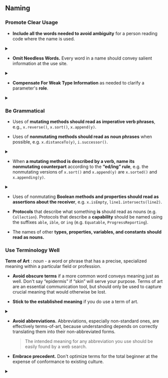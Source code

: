 ## Naming

### Promote Clear Usage

* **Include all the words needed to avoid ambiguity** for a person
  reading code where the name is used.

<details markdown="1">
  <summary></summary>
For example, consider a method that removes the element at a
given position within a collection.

<figure class="good" markdown="1">
~~~ swift
public mutating func removeAt(position: Index) -> Element
~~~
</figure>

used as follows:

<figure class="good" markdown="1">
~~~ swift
employees.removeAt(x)
~~~
</figure>

If we were to omit the word `At` from the method name, it could
imply to the reader that the method searches for and removes an
element equal to `x`, rather than using `x` to indicate the
position of the element to remove.

<figure class="bad" markdown="1">
~~~ swift
employees.remove(x) // unclear: are we removing x?
~~~
</figure>

</details>

* <a name="omit-needless-words">**Omit Needless Words.**</a>  Every word in a name should convey salient
  information at the use site.

<details markdown="1">
  <summary></summary>
More words may be needed to clarify intent or disambiguate
meaning, but those that are redundant with information the reader
already possesses should be omitted. In particular, omit words that
*merely* repeat type information.

<figure class="bad" markdown="1">
~~~ swift
public mutating func removeElement(member: Element) -> Element?

allViews.removeElement(cancelButton)
~~~
</figure>

In this case, the word `Element` adds nothing salient at the call
site. This API would be better:

<figure class="good" markdown="1">
~~~ swift
public mutating func remove(member: Element) -> Element?

allViews.remove(cancelButton) // clearer
~~~
</figure>

Occasionally, repeating type information is necessary to avoid
ambiguity, but in general it is better to use a word that
describes a parameter's *role* rather than its type. See the next
item for details.
</details>

* <a name="weak-type-information">**Compensate For Weak Type Information**</a> as needed to clarify a
  parameter's **role**.

<details markdown="1">
  <summary></summary>
Especially when a parameter type is `NSObject`, `Any`, `AnyObject`,
or a fundamental type such `Int` or `String`, type information and
context at the point of use may not fully convey intent. In this
example, the declaration may be clear, but the use site is vague.

<figure class="bad" markdown="1">
~~~ swift
func add(observer: NSObject, for keyPath: String)

grid.add(self, for: graphics) // vague
~~~
</figure>

To restore clarity, **precede each weakly typed parameter with a
noun describing its role**:

<figure class="good" markdown="1">
~~~ swift
func add**Observer**(_ observer: NSObject, for**KeyPath** path: String)
grid.addObserver(self, forKeyPath: graphics) // clear
~~~
</figure>
</details>


### Be Grammatical

* Uses of **mutating methods should read as imperative verb phrases**,
  e.g., `x.reverse()`, `x.sort()`, `x.append(y)`.

* Uses of **nonmutating methods should read as noun phrases** when
  possible, e.g. `x.distanceTo(y)`, `i.successor()`.

<details markdown="1">
  <summary></summary>
Imperative verbs are acceptable when there is no good alternative that
reads as a noun phrase:

~~~ swift
let firstAndLast = fullName.split() // acceptable
~~~
</details>

* When **a mutating method is described by a verb, name its
  nonmutating counterpart** according to the **“ed/ing” rule**,
  e.g. the nonmutating versions of `x.sort()` and `x.append(y)` are
  `x.sorted()` and `x.appending(y)`.

<details markdown="1">
  <summary></summary>
Often, a mutating method will have a nonmutating variant returning
the same, or a similar, type as the receiver.

* Prefer to name the nonmutating variant using the verb's past
 tense (usually appending “ed”):

~~~ swift
/// Reverses `self` in-place.
mutating func reverse()

/// Returns a reversed copy of `self`.
func revers**ed**() -> Self
...
x.reverse()
let y = x.reversed()
~~~

* When adding “ed” is not grammatical because the verb has a
 direct object, name the nonmutating variant using the verb's
 gerund form (usually appending “ing”):

~~~ swift
/// Strips all the newlines from \`self\`
mutating func stripNewlines()

/// Returns a copy of \`self\` with all the newlines stripped.
func strip**ping**Newlines() -> String
...
s.stripNewlines()
let oneLine = t.strippingNewlines()
~~~

</details>

* <a name="boolean-assertions">Uses</a> of nonmutating **Boolean
  methods and properties should read as assertions about the
  receiver**, e.g. `x.isEmpty`, `line1.intersects(line2)`.

* **Protocols** that describe what something **is** should read as
  nouns (e.g. `Collection`). Protocols that describe a **capability**
  should be named using the suffixes `able`, `ible`, or `ing`
  (e.g. `Equatable`, `ProgressReporting`).

* The names of other **types, properties, variables, and constants
  should read as nouns.**

### Use Terminology Well

**Term of Art**
: *noun* - a word or phrase that has a precise, specialized meaning within a particular field or profession.

* **Avoid obscure terms** if a more common word conveys meaning just
  as well.  Don't say “epidermis” if “skin” will serve your purpose.
  Terms of art are an essential communication tool, but should only be
  used to capture crucial meaning that would otherwise be lost.

* **Stick to the established meaning** if you do use a term of art.

<details markdown="1">
  <summary></summary>
The only reason to use a technical term rather than a more common
word is that it *precisely* expresses something that would
otherwise be ambiguous or unclear.  Therefore, an API should use
the term strictly in accordance with its accepted meaning.

* **Don't surprise an expert**: anyone already familiar with the term
  will be surprised and probably angered if we appear to have
  invented a new meaning for it.

* **Don't confuse a beginner**: anyone trying to learn the term is
  likely to do a web search and find its traditional meaning.
</details>

* **Avoid abbreviations.** Abbreviations, especially non-standard
  ones, are effectively terms-of-art, because understanding depends on
  correctly translating them into their non-abbreviated forms.

  > The intended meaning for any abbreviation you use should be
  > easily found by a web search.

* **Embrace precedent.** Don't optimize terms for the total beginner
  at the expense of conformance to existing culture.

<details markdown="1">
  <summary></summary>
It is better to name a contiguous data structure `Array` than to
use a simplified term such as `List`, even though a beginner
might grasp of the meaning of `List` more easily.  Arrays are
fundamental in modern computing, so every programmer knows—or
will soon learn—what an array is.  Use a term that most
programmers are familiar with, and their web searches and
questions will be rewarded.

Within a particular programming *domain*, such as mathematics, a
widely precedented term such as `sin(x)` is preferable to an
explanatory phrase such as
`verticalPositionOnUnitCircleAtOriginOfEndOfRadiusWithAngle(x)`.
Note that in this case, precedent outweighs the guideline to
avoid abbreviations: although the complete word is `sine`,
“sin(*x*)” has been in common use among programmers for decades,
and among mathematicians for centuries.
</details>
